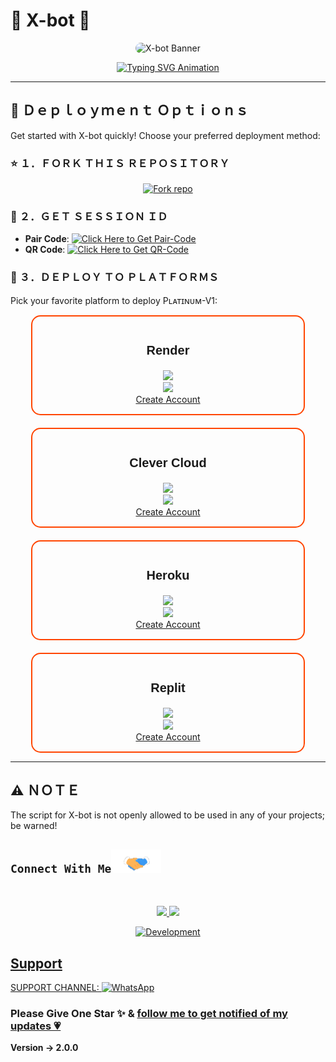 # 🌟 X-bot 🌟

<p align="center">
  <img src="https://f.uguu.se/KzWJaMCY.jpg" alt="X-bot Banner" width="450" style="border-radius: 15px;"/>
</p>

<p align="center">
  <a href="https://git.io/typing-svg">
    <img src="https://readme-typing-svg.demolab.com?font=Arial%20Black&weight=700&size=16&duration=3500&pause=1000&color=FF5733&vCenter=true&width=400&lines=🚀+Mek+d1+WhatsApp+Bot;💬+Multi-Device+Support;🛠️+Developed+By+Mek+d1" alt="Typing SVG Animation" />
  </a>
</p>

---

## 🚀 Ｄｅｐｌｏｙｍｅｎｔ Ｏｐｔｉｏｎｓ
Get started with X-bot quickly! Choose your preferred deployment method:

### ⭐ １．ＦＯＲＫ ＴＨＩＳ ＲＥＰＯＳＩＴＯＲＹ
<p align="center">
  <a href="https://github.com/Mek-d1/X-bot/fork" target="_blank">
    <img alt="Fork repo" src="https://img.shields.io/badge/✨ Fork This Repo-FF4500?style=for-the-badge&logo=git&logoColor=white"/>
  </a>
</p>

### 🔑 ２．ＧＥＴ ＳＥＳＳＩＯＮ ＩＤ
- **Pair Code**: 
  <a href="https://above-allpair.onrender.com/pair">
    <img src="https://img.shields.io/badge/Pair_Code-1E90FF?style=for-the-badge" alt="Click Here to Get Pair-Code" width="120">
  </a>
- **QR Code**: 
  <a href="https://above-allpair.onrender.com/wasiqr">
    <img src="https://img.shields.io/badge/QR_Code-32CD32?style=for-the-badge" alt="Click Here to Get QR-Code" width="100">
  </a>

### 🌈 ３．ＤＥＰＬＯＹ ＴＯ ＰＬＡＴＦＯＲＭＳ
Pick your favorite platform to deploy Pʟᴀᴛɪɴᴜᴍ-V1:

<div style="display: flex; flex-direction: column; align-items: center; gap: 20px;">
  <div style="border: 2px solid #FF4500; border-radius: 15px; padding: 15px; width: 80%; text-align: center;">
    <h3 style="font-family: 'Arial Black', sans-serif; font-size: 20px;">Render</h3>
    <a href="https://dashboard.render.com/select-repo?type=web">
      <img src="https://img.shields.io/badge/-🚀_Deploy_on_Render-black?style=for-the-badge&logo=render&logoColor=white"/>
    </a>
    <br>
    <img src="https://upload.wikimedia.org/wikipedia/commons/4/44/Render_logo.png" width="50" />
    <br>
    <a href="https://dashboard.render.com/signup" style="font-size: 14px;">Create Account</a>
  </div>

  <div style="border: 2px solid #FF4500; border-radius: 15px; padding: 15px; width: 80%; text-align: center;">
    <h3 style="font-family: 'Arial Black', sans-serif; font-size: 20px;">Clever Cloud</h3>
    <a href="https://api.clever-cloud.com/v2/sessions/signup?subscription_source=cta-home-signup">
      <img src="https://img.shields.io/badge/-☁️_Deploy_on_Clever_Cloud-orange?style=for-the-badge&logo=clever-cloud&logoColor=white"/>
    </a>
    <br>
    <img src="https://upload.wikimedia.org/wikipedia/commons/e/e1/Clever_Cloud_logo.png" width="50" />
    <br>
    <a href="https://api.clever-cloud.com/v2/sessions/signup?subscription_source=cta-home-signup" style="font-size: 14px;">Create Account</a>
  </div>

  <div style="border: 2px solid #FF4500; border-radius: 15px; padding: 15px; width: 80%; text-align: center;">
    <h3 style="font-family: 'Arial Black', sans-serif; font-size: 20px;">Heroku</h3>
    <a href="https://dashboard.heroku.com/new?template=https://github.com/Mek-d1/X-bot">
      <img src="https://img.shields.io/badge/-🚀_Deploy_on_Heroku-purple?style=for-the-badge&logo=heroku&logoColor=white"/>
    </a>
    <br>
    <img src="https://upload.wikimedia.org/wikipedia/commons/5/5b/Heroku_logo.svg" width="50" />
    <br>
    <a href="https://signup.heroku.com/" style="font-size: 14px;">Create Account</a>
  </div>

  <div style="border: 2px solid #FF4500; border-radius: 15px; padding: 15px; width: 80%; text-align: center;">
    <h3 style="font-family: 'Arial Black', sans-serif; font-size: 20px;">Replit</h3>
    <a href="https://replit.com/github/Mek-d1/X-bot">
      <img src="https://img.shields.io/badge/-💻_Deploy_on_Replit-red?style=for-the-badge&logo=replit&logoColor=white"/>
    </a>
    <br>
    <img src="https://upload.wikimedia.org/wikipedia/commons/0/0e/Replit_logo.png" width="50" />
    <br>
    <a href="https://replit.com/github/Mek-d1/X-bot" style="font-size: 14px;">Create Account</a>
  </div>

</div>

---

## ⚠️ ＮＯＴＥ
The script for X-bot is not openly allowed to be used in any of your projects; be warned!

## ```Connect With Me```<img src="https://github.com/0xAbdulKhalid/0xAbdulKhalid/raw/main/assets/mdImages/handshake.gif" width ="80"></h1> 
<br>
<p align="center">
<a href="https://wa.me/2347013349642"><img src="https://img.shields.io/badge/Contact ᴀʙᴏᴠᴇ ᴀʟʟ-25D366?style=for-the-badge&logo=whatsapp&logoColor=white" />
<a href="https://whatsapp.com/channel/0029VarIiQL5a24AU5ZCVV0G"><img src="https://img.shields.io/badge/Join Official Channel-25D366?style=for-the-badge&logo=whatsapp&logoColor=white" />
<p align="center">
<img alt="Development" width="250" src="https://f.uguu.se/KzWJaMCY.jpg" /> </p>

## Support
SUPPORT CHANNEL: <a href="https://whatsapp.com/channel/0029VarIiQL5a24AU5ZCVV0G"><img alt="WhatsApp" src="https://img.shields.io/badge/WhatsApp-25D366?style=for-the-badge&logo=whatsapp&logoColor=white"/></a>

### Please Give One Star ✨ & [follow me to get notified of my updates 💗](https://github.com/Mek-d1/X-bot)

<b>Version -> 2.0.0</b>
